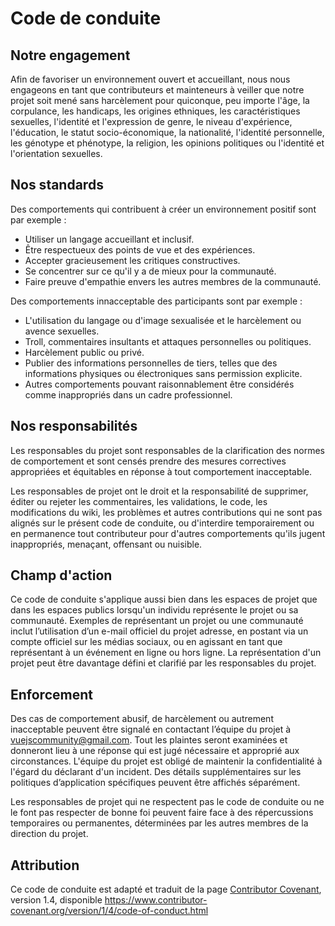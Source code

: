 # Code de conduite

## Notre engagement

Afin de favoriser un environnement ouvert et accueillant, nous nous engageons en tant que contributeurs et mainteneurs à veiller que notre projet soit mené sans harcèlement pour quiconque, peu importe l'âge, la corpulance, les handicaps, les origines ethniques, les caractéristiques sexuelles, l'identité et l'expression de genre, le niveau d'expérience, l'éducation, le statut socio-économique, la nationalité, l'identité personnelle, les génotype et phénotype, la religion, les opinions politiques ou l'identité et l'orientation sexuelles.

## Nos standards

Des comportements qui contribuent à créer un environnement positif sont par exemple :

- Utiliser un langage accueillant et inclusif.
- Être respectueux des points de vue et des expériences.
- Accepter gracieusement les critiques constructives.
- Se concentrer sur ce qu'il y a de mieux pour la communauté.
- Faire preuve d'empathie envers les autres membres de la communauté.

Des comportements innacceptable des participants sont par exemple :

- L'utilisation du langage ou d'image sexualisée et le harcèlement ou avence sexuelles.
- Troll, commentaires insultants et attaques personnelles ou politiques.
- Harcèlement public ou privé.
- Publier des informations personnelles de tiers, telles que des informations physiques ou électroniques sans permission explicite.
- Autres comportements pouvant raisonnablement être considérés comme inappropriés dans un cadre professionnel.

## Nos responsabilités

Les responsables du projet sont responsables de la clarification des normes de comportement et sont censés prendre des mesures correctives appropriées et équitables en réponse à tout comportement inacceptable.

Les responsables de projet ont le droit et la responsabilité de supprimer, éditer ou rejeter les commentaires, les validations, le code, les modifications du wiki, les problèmes et autres contributions qui ne sont pas alignés sur le présent code de conduite, ou d'interdire temporairement ou en permanence tout contributeur pour d'autres comportements qu'ils jugent inappropriés, menaçant, offensant ou nuisible.

## Champ d'action

Ce code de conduite s'applique aussi bien dans les espaces de projet que dans les espaces publics lorsqu'un individu représente le projet ou sa communauté. Exemples de représentant un projet ou une communauté inclut l’utilisation d’un e-mail officiel du projet adresse, en postant via un compte officiel sur les médias sociaux, ou en agissant en tant que représentant à un événement en ligne ou hors ligne. La représentation d'un projet peut être davantage défini et clarifié par les responsables du projet.

## Enforcement

Des cas de comportement abusif, de harcèlement ou autrement inacceptable peuvent être signalé en contactant l’équipe du projet à vuejscommunity@gmail.com. Tout les plaintes seront examinées et donneront lieu à une réponse qui est jugé nécessaire et approprié aux circonstances. L'équipe du projet est obligé de maintenir la confidentialité à l'égard du déclarant d'un incident. Des détails supplémentaires sur les politiques d’application spécifiques peuvent être affichés séparément.

Les responsables de projet qui ne respectent pas le code de conduite ou ne le font pas respecter de bonne foi peuvent faire face à des répercussions temporaires ou permanentes, déterminées par les autres membres de la direction du projet.

## Attribution

Ce code de conduite est adapté et traduit de la page [Contributor Covenant][homepage], version 1.4, disponible https://www.contributor-covenant.org/version/1/4/code-of-conduct.html

[homepage]: https://www.contributor-covenant.org
